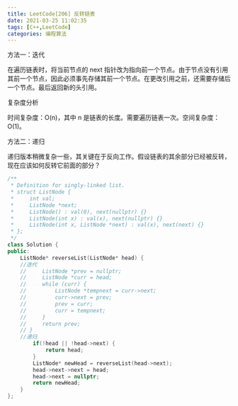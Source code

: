 ```yaml
---
title: LeetCode[206] 反转链表
date: 2021-03-25 11:02:35
tags: [C++,LeetCode]
categories: 编程算法
---
```


方法一：迭代

在遍历链表时，将当前节点的 next 指针改为指向前一个节点。由于节点没有引用其前一个节点，因此必须事先存储其前一个节点。在更改引用之前，还需要存储后一个节点。最后返回新的头引用。

复杂度分析

时间复杂度：O(n)，其中 n 是链表的长度。需要遍历链表一次。空间复杂度：O(1)。

方法二：递归

递归版本稍微复杂一些，其关键在于反向工作。假设链表的其余部分已经被反转，现在应该如何反转它前面的部分？

<!--more-->

```c++
/**
 * Definition for singly-linked list.
 * struct ListNode {
 *     int val;
 *     ListNode *next;
 *     ListNode() : val(0), next(nullptr) {}
 *     ListNode(int x) : val(x), next(nullptr) {}
 *     ListNode(int x, ListNode *next) : val(x), next(next) {}
 * };
 */
class Solution {
public:
    ListNode* reverseList(ListNode* head) {
    //迭代
    //     ListNode *prev = nullptr;
    //     ListNode *curr = head;
    //     while (curr) {
    //         ListNode *tempnext = curr->next;
    //         curr->next = prev;
    //         prev = curr;
    //         curr = tempnext;
    //     }
    //     return prev;
    // }
    //递归
        if(!head || !head->next) {
            return head;
        }
        ListNode* newHead = reverseList(head->next);
        head->next->next = head;
        head->next = nullptr;
        return newHead;
    }
};
```

